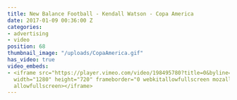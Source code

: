 ```yaml
---
title: New Balance Football - Kendall Watson - Copa America
date: 2017-01-09 00:36:00 Z
categories:
- advertising
- video
position: 68
thumbnail_image: "/uploads/CopaAmerica.gif"
has_video: true
video_embeds:
- <iframe src="https://player.vimeo.com/video/198495780?title=0&byline=0&portrait=0"
  width="1280" height="720" frameborder="0 webkitallowfullscreen mozallowfullscreen
  allowfullscreen></iframe>
---
```


